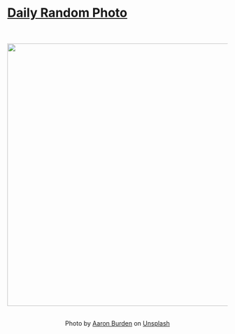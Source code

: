 # [Daily Random Photo](https://www.dailyrandomphoto.com/)

<div align="center">
  <br>
  <br>
  <a href="https://www.dailyrandomphoto.com/p/2024/2024-04-03/"><img src="https://images.unsplash.com/photo-1710804901847-881a64ab8b0f?crop=entropy&cs=tinysrgb&fit=max&fm=jpg&ixid=M3w3NzUwOHwwfDF8cmFuZG9tfHx8fHx8fHx8MTcxMjEwNDE2M3w&ixlib=rb-4.0.3&q=80&w=1080" width="600px"></a>
  <br>
  <br>
  <p class="has-text-grey">Photo by <a href="https://unsplash.com/@aaronburden?utm_source=Daily%20Random%20Photo&amp;utm_medium=referral" target="_blank" rel="noopener noreferrer">Aaron Burden</a> on <a href="https://unsplash.com/photos/a-close-up-of-a-pink-flower-with-blurry-background-fGt0wY1OYSE?utm_source=Daily%20Random%20Photo&amp;utm_medium=referral" target="_blank" rel="noopener noreferrer">Unsplash</a></p>
</div>
